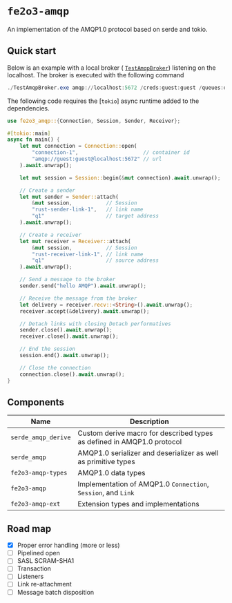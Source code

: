 # `fe2o3-amqp`

An implementation of the AMQP1.0 protocol based on serde and tokio.

## Quick start

Below is an example with a local broker (
[`TestAmqpBroker`](https://github.com/Azure/amqpnetlite/releases/download/test_broker.1609/TestAmqpBroker.zip))
listening on the localhost. The broker is executed with the following command

```powershell
./TestAmqpBroker.exe amqp://localhost:5672 /creds:guest:guest /queues:q1
```

The following code requires the [`tokio`] async runtime added to the dependencies.

```rust
use fe2o3_amqp::{Connection, Session, Sender, Receiver};

#[tokio::main]
async fn main() {
    let mut connection = Connection::open(
        "connection-1",                     // container id
        "amqp://guest:guest@localhost:5672" // url
    ).await.unwrap();

    let mut session = Session::begin(&mut connection).await.unwrap();

    // Create a sender
    let mut sender = Sender::attach(
        &mut session,           // Session
        "rust-sender-link-1",   // link name
        "q1"                    // target address
    ).await.unwrap();

    // Create a receiver
    let mut receiver = Receiver::attach(
        &mut session,           // Session
        "rust-receiver-link-1", // link name
        "q1"                    // source address
    ).await.unwrap();

    // Send a message to the broker
    sender.send("hello AMQP").await.unwrap();

    // Receive the message from the broker
    let delivery = receiver.recv::<String>().await.unwrap();
    receiver.accept(&delivery).await.unwrap();

    // Detach links with closing Detach performatives
    sender.close().await.unwrap();
    receiver.close().await.unwrap();

    // End the session
    session.end().await.unwrap();

    // Close the connection
    connection.close().await.unwrap();
}
```

## Components

| Name | Description |
|------|-------------|
|`serde_amqp_derive`| Custom derive macro for described types as defined in AMQP1.0 protocol |
|`serde_amqp`| AMQP1.0 serializer and deserializer as well as primitive types |
|`fe2o3-amqp-types`| AMQP1.0 data types |
|`fe2o3-amqp`| Implementation of AMQP1.0 `Connection`, `Session`, and `Link` |
|`fe2o3-amqp-ext`| Extension types and implementations |

## Road map

- [x] Proper error handling (more or less)
- [ ] Pipelined open
- [ ] SASL SCRAM-SHA1
- [ ] Transaction
- [ ] Listeners
- [ ] Link re-attachment
- [ ] Message batch disposition
